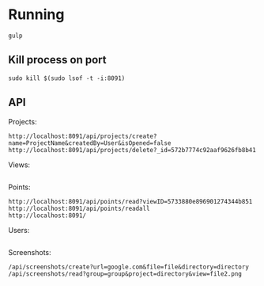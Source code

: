 # Running

```
gulp
```


## Kill process on port
```
sudo kill $(sudo lsof -t -i:8091)
```


## API

Projects:
```
http://localhost:8091/api/projects/create?name=ProjectName&createdBy=User&isOpened=false
http://localhost:8091/api/projects/delete?_id=572b7774c92aaf9626fb8b41
```

Views:
```

```

Points:
```
http://localhost:8091/api/points/read?viewID=5733880e896901274344b851
http://localhost:8091/api/points/readall
http://localhost:8091/
```

Users:
```

```

Screenshots:
```
/api/screenshots/create?url=google.com&file=file&directory=directory
/api/screenshots/read?group=group&project=directory&view=file2.png
```
